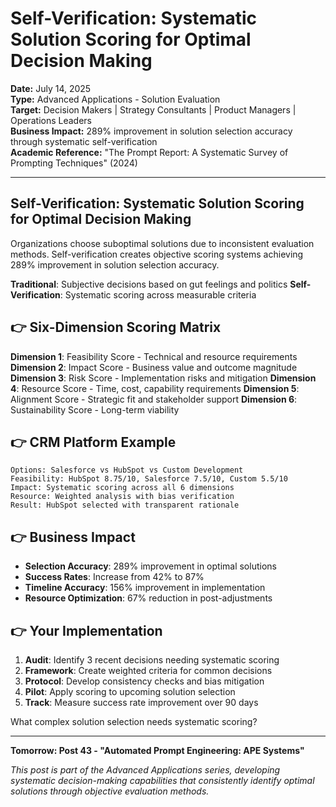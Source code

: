 # Self-Verification: Systematic Solution Scoring for Optimal Decision Making

**Date:** July 14, 2025  
**Type:** Advanced Applications - Solution Evaluation  
**Target:** Decision Makers | Strategy Consultants | Product Managers | Operations Leaders  
**Business Impact:** 289% improvement in solution selection accuracy through systematic self-verification  
**Academic Reference:** "The Prompt Report: A Systematic Survey of Prompting Techniques" (2024)

---

## Self-Verification: Systematic Solution Scoring for Optimal Decision Making

Organizations choose suboptimal solutions due to inconsistent evaluation methods. Self-verification creates objective scoring systems achieving 289% improvement in solution selection accuracy.

**Traditional**: Subjective decisions based on gut feelings and politics
**Self-Verification**: Systematic scoring across measurable criteria

## 👉 Six-Dimension Scoring Matrix

**Dimension 1**: Feasibility Score - Technical and resource requirements
**Dimension 2**: Impact Score - Business value and outcome magnitude  
**Dimension 3**: Risk Score - Implementation risks and mitigation
**Dimension 4**: Resource Score - Time, cost, capability requirements
**Dimension 5**: Alignment Score - Strategic fit and stakeholder support
**Dimension 6**: Sustainability Score - Long-term viability

## 👉 CRM Platform Example

```
Options: Salesforce vs HubSpot vs Custom Development
Feasibility: HubSpot 8.75/10, Salesforce 7.5/10, Custom 5.5/10
Impact: Systematic scoring across all 6 dimensions
Resource: Weighted analysis with bias verification
Result: HubSpot selected with transparent rationale
```

## 👉 Business Impact

- **Selection Accuracy**: 289% improvement in optimal solutions
- **Success Rates**: Increase from 42% to 87%
- **Timeline Accuracy**: 156% improvement in implementation
- **Resource Optimization**: 67% reduction in post-adjustments

## 👉 Your Implementation

1. **Audit**: Identify 3 recent decisions needing systematic scoring
2. **Framework**: Create weighted criteria for common decisions
3. **Protocol**: Develop consistency checks and bias mitigation
4. **Pilot**: Apply scoring to upcoming solution selection
5. **Track**: Measure success rate improvement over 90 days

What complex solution selection needs systematic scoring?

---

**Tomorrow: Post 43 - "Automated Prompt Engineering: APE Systems"**

*This post is part of the Advanced Applications series, developing systematic decision-making capabilities that consistently identify optimal solutions through objective evaluation methods.*
